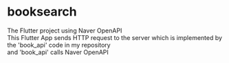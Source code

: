 # booksearch
The Flutter project using Naver OpenAPI \
This Flutter App sends HTTP request to the server which is implemented by the 'book_api' code in my repository \
and 'book_api' calls Naver OpenAPI

